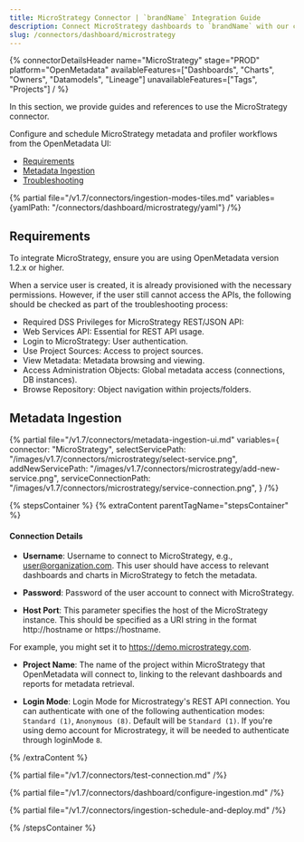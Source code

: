 ```yaml
---
title: MicroStrategy Connector | `brandName` Integration Guide
description: Connect MicroStrategy dashboards to `brandName` with our comprehensive connector guide. Setup instructions, configuration options, and metadata extraction steps.
slug: /connectors/dashboard/microstrategy
---
```


{% connectorDetailsHeader
  name="MicroStrategy"
  stage="PROD"
  platform="OpenMetadata"
  availableFeatures=["Dashboards", "Charts", "Owners", "Datamodels", "Lineage"]
  unavailableFeatures=["Tags", "Projects"]
/ %}

In this section, we provide guides and references to use the MicroStrategy connector.

Configure and schedule MicroStrategy metadata and profiler workflows from the OpenMetadata UI:

- [Requirements](#requirements)
- [Metadata Ingestion](#metadata-ingestion)
- [Troubleshooting](/connectors/dashboard/microstrategy/troubleshooting)

{% partial file="/v1.7/connectors/ingestion-modes-tiles.md" variables={yamlPath: "/connectors/dashboard/microstrategy/yaml"} /%}

## Requirements

To integrate MicroStrategy, ensure you are using OpenMetadata version 1.2.x or higher.

When a service user is created, it is already provisioned with the necessary permissions.
However, if the user still cannot access the APIs, the following should be checked as part of the troubleshooting process:
- Required DSS Privileges for MicroStrategy REST/JSON API:
- Web Services API: Essential for REST API usage.
- Login to MicroStrategy: User authentication.
- Use Project Sources: Access to project sources.
- View Metadata: Metadata browsing and viewing.
- Access Administration Objects: Global metadata access (connections, DB instances).
- Browse Repository: Object navigation within projects/folders.

## Metadata Ingestion

{% partial 
  file="/v1.7/connectors/metadata-ingestion-ui.md" 
  variables={
    connector: "MicroStrategy", 
    selectServicePath: "/images/v1.7/connectors/microstrategy/select-service.png",
    addNewServicePath: "/images/v1.7/connectors/microstrategy/add-new-service.png",
    serviceConnectionPath: "/images/v1.7/connectors/microstrategy/service-connection.png",
} 
/%}

{% stepsContainer %}
{% extraContent parentTagName="stepsContainer" %}

#### Connection Details

- **Username**: Username to connect to MicroStrategy, e.g., user@organization.com. This user should have access to relevant dashboards and charts in MicroStrategy to fetch the metadata.

- **Password**: Password of the user account to connect with MicroStrategy.

- **Host Port**: This parameter specifies the host of the MicroStrategy instance. This should be specified as a URI string in the format http://hostname or https://hostname.

For example, you might set it to https://demo.microstrategy.com.

- **Project Name**: The name of the project within MicroStrategy that OpenMetadata will connect to, linking to the relevant dashboards and reports for metadata retrieval.

- **Login Mode**: Login Mode for Microstrategy's REST API connection. You can authenticate with one of the following authentication modes: `Standard (1)`, `Anonymous (8)`. Default will be `Standard (1)`.
If you're using demo account for Microstrategy, it will be needed to authenticate through loginMode `8`.

{% /extraContent %}

{% partial file="/v1.7/connectors/test-connection.md" /%}

{% partial file="/v1.7/connectors/dashboard/configure-ingestion.md" /%}

{% partial file="/v1.7/connectors/ingestion-schedule-and-deploy.md" /%}

{% /stepsContainer %}

